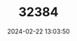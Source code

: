 ---
title: "32384"
category: "Calocedrus macrolepis"
draft: false
date: 2024-02-22 13:03:50
languages:
  Chinese: ["cui bai", "翠柏"]
  English: ["Chinese Incense-cedar"]
---